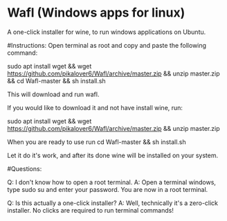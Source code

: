 # Wafl (Windows apps for linux)
A one-click installer for wine, to run windows applications on Ubuntu.

#Instructions: Open terminal as root and copy and paste the following command: 

sudo apt install wget && wget https://github.com/pikalover6/Wafl/archive/master.zip && unzip master.zip && cd Wafl-master && sh install.sh

This will download and run wafl.

If you would like to download it and not have install wine, run:

sudo apt install wget && wget https://github.com/pikalover6/Wafl/archive/master.zip && unzip master.zip

When you are ready to use run cd Wafl-master && sh install.sh

Let it do  it's work, and after its done wine will be installed on your system.

#Questions:

Q: I don't know how to open a root terminal.
A: Open a terminal windows, type sudo su and enter your password. You are now in a root terminal.

Q: Is this actually a one-click installer?
A: Well, technically it's a zero-click installer. No clicks are required to run terminal commands!
